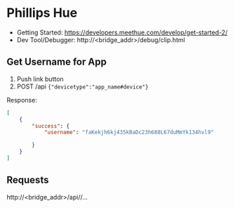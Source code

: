 # Phillips Hue
* Getting Started: https://developers.meethue.com/develop/get-started-2/
* Dev Tool/Debugger: http://<bridge_addr>/debug/clip.html

## Get Username for App
1. Push link button
2. POST /api `{"devicetype":"app_name#device"}`

Response:

```json
[
	{
		"success": {
			"username": "faKekjh6kj435kBaDc23h688L67duMmYk134hvl9"

		}
	}
]
```

## Requests
http://<bridge_addr>/api/<username>/...
